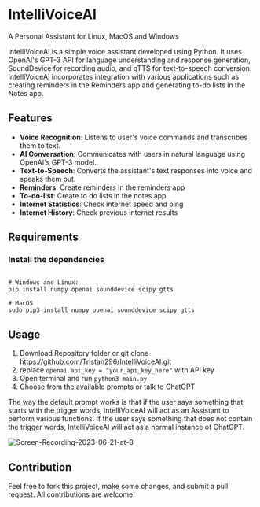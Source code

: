# IntelliVoiceAI

A Personal Assistant for Linux, MacOS and Windows

IntelliVoiceAI is a simple voice assistant developed using Python. It uses OpenAI's GPT-3 API for language understanding and response generation, SoundDevice for recording audio, and gTTS for text-to-speech conversion. IntelliVoiceAI incorporates integration with various applications such as creating reminders in the Reminders app and generating to-do lists in the Notes app. 


## Features
* **Voice Recognition**: Listens to user's voice commands and transcribes them to text.
* **AI Conversation**: Communicates with users in natural language using OpenAI's GPT-3 model.
* **Text-to-Speech**: Converts the assistant's text responses into voice and speaks them out.
* **Reminders**: Create reminders in the reminders app
* **To-do-list**: Create to do lists in the notes app
* **Internet Statistics**: Check internet speed and ping
* **Internet History**: Check previous internet results

## Requirements
### Install the dependencies 
```

# Windows and Linux:
pip install numpy openai sounddevice scipy gtts

# MacOS
sudo pip3 install numpy openai sounddevice scipy gtts

```

## Usage
1. Download Repository folder or git clone https://github.com/Tristan296/IntelliVoiceAI.git
2. replace `openai.api_key = "your_api_key_here"` with API key
3. Open terminal and run `python3 main.py`
4. Choose from the available prompts or talk to ChatGPT

The way the default prompt works is that if the user says something that starts with the trigger words, IntelliVoiceAI will act as an Assistant to perform various functions. If the user says something that does not contain the trigger words, IntelliVoiceAI will act as a normal instance of ChatGPT.

![Screen-Recording-2023-06-21-at-8](https://github.com/Tristan296/IntelliVoiceAI/assets/109927879/8d2d36b4-0e99-4ad5-ab27-86dd6bcc6b45)


## Contribution
Feel free to fork this project, make some changes, and submit a pull request. All contributions are welcome!
